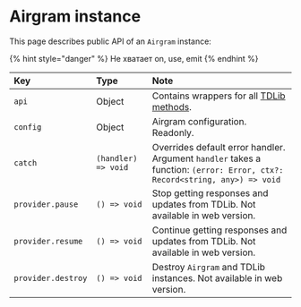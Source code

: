 # Airgram instance

This page describes public API of an `Airgram` instance:

{% hint style="danger" %}
Не хватает on, use, emit
{% endhint %}

| Key | Type | Note |
| :--- | :--- | :--- |
| `api` | Object | Contains wrappers for all [TDLib methods](api-methods.md). |
| `config` | Object | Airgram configuration. Readonly. |
| `catch` | `(handler) => void` | Overrides default error handler. Argument `handler` takes a function: `(error: Error, ctx?: Record<string, any>) => void` |
| `provider.pause` | `() => void` | Stop getting responses and updates from TDLib. Not available in web version. |
| `provider.resume` | `() => void` | Continue getting responses and updates from TDLib. Not available in web version. |
| `provider.destroy` | `() => void` | Destroy `Airgram` and TDLib instances. Not available in web version. |

